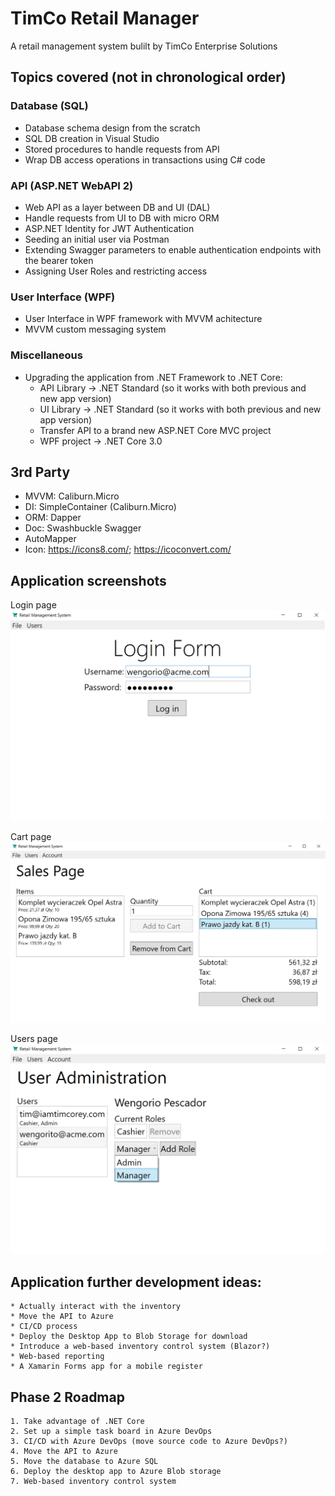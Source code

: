 # TimCo Retail Manager
A retail management system bulilt by TimCo Enterprise Solutions

## Topics covered (not in chronological order)
### Database (SQL)
- Database schema design from the scratch
- SQL DB creation in Visual Studio
- Stored procedures to handle requests from API
- Wrap DB access operations in transactions using C# code
### API (ASP.NET WebAPI 2)
- Web API as a layer between DB and UI (DAL)
- Handle requests from UI to DB with micro ORM
- ASP.NET Identity for JWT Authentication
- Seeding an initial user via Postman
- Extending Swagger parameters to enable authentication endpoints with the bearer token
- Assigning User Roles and restricting access
### User Interface (WPF)
- User Interface in WPF framework with MVVM achitecture
- MVVM custom messaging system
### Miscellaneous 
- Upgrading the application from .NET Framework to .NET Core:
  - API Library -> .NET Standard (so it works with both previous and new app version)
  - UI Library -> .NET Standard (so it works with both previous and new app version)
  - Transfer API to a brand new ASP.NET Core MVC project
  - WPF project -> .NET Core 3.0

## 3rd Party
- MVVM: Caliburn.Micro
- DI: SimpleContainer (Caliburn.Micro)
- ORM: Dapper
- Doc: Swashbuckle Swagger 
- AutoMapper
- Icon: https://icons8.com/; https://icoconvert.com/

## Application screenshots
Login page  
![alt text](Screenshots/Login.png?raw=true)

Cart page  
![alt text](Screenshots/Cart.png?raw=true)

Users page  
![alt text](Screenshots/Users.png?raw=true)

## Application further development ideas:
	* Actually interact with the inventory
	* Move the API to Azure
	* CI/CD process
	* Deploy the Desktop App to Blob Storage for download
	* Introduce a web-based inventory control system (Blazor?)
	* Web-based reporting
	* A Xamarin Forms app for a mobile register

## Phase 2 Roadmap
	1. Take advantage of .NET Core
	2. Set up a simple task board in Azure DevOps
	3. CI/CD with Azure DevOps (move source code to Azure DevOps?)
	4. Move the API to Azure
	5. Move the database to Azure SQL
	6. Deploy the desktop app to Azure Blob storage
	7. Web-based inventory control system
